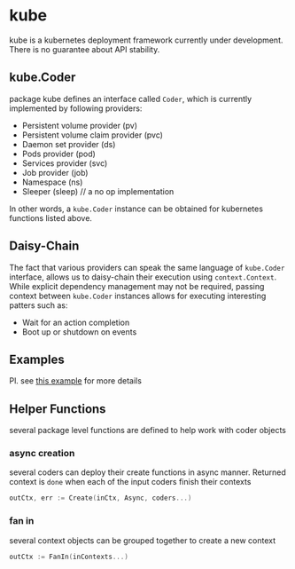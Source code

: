 # kube
kube is a kubernetes deployment framework currently under development. There is no guarantee about API stability.

## kube.Coder
package kube defines an interface called `Coder`, which is currently implemented by following providers:
* Persistent volume provider (pv)
* Persistent volume claim provider (pvc)
* Daemon set provider (ds)
* Pods provider (pod)
* Services provider (svc)
* Job provider (job)
* Namespace (ns)
* Sleeper (sleep) // a no op implementation

In other words, a `kube.Coder` instance can be obtained for kubernetes functions listed above.

## Daisy-Chain
The fact that various providers can speak the same language of `kube.Coder` interface, allows us to daisy-chain their
execution using `context.Context`. While explicit dependency management may not be required, passing context between
`kube.Coder` instances allows for executing interesting patters such as:
* Wait for an action completion
* Boot up or shutdown on events

## Examples
Pl. see [this example](https://github.com/sdeoras/kube/blob/master/examples/daisy-chain/main.go) for more details

## Helper Functions
several package level functions are defined to help work with coder objects
### async creation
several coders can deploy their create functions in async manner. Returned
context is `done` when each of the input coders finish their contexts
```go
outCtx, err := Create(inCtx, Async, coders...)
```
### fan in
several context objects can be grouped together to create a new context
```go
outCtx := FanIn(inContexts...)
```